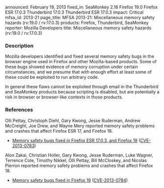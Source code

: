 announced: February 19, 2013
fixed_in: SeaMonkey 2.16
          Firefox 19.0
          Firefox ESR 17.0.3
          Thunderbird 17.0.3
          Thunderbird ESR 17.0.3
impact: Critical
mfsa_id: 2013-21
page_title: MFSA 2013-21: Miscellaneous memory safety hazards (rv:19.0 / rv:17.0.3)
products: Firefox, Thunderbird, SeaMonkey
reporter: Mozilla Developers
title: Miscellaneous memory safety hazards (rv:19.0 / rv:17.0.3)

<h3>Description</h3>

<p>Mozilla developers identified and fixed several memory safety bugs in the
browser engine used in Firefox and other Mozilla-based products. Some of these
bugs showed evidence of memory corruption under certain circumstances, and we
presume that with enough effort at least some of these could be exploited to run
arbitrary code.</p>

<p class="note">In general these flaws cannot be exploited through email in the
Thunderbird and SeaMonkey products because scripting is disabled, but are
potentially a risk in browser or browser-like contexts in those products.</p>


<h3>References</h3>

<p>Olli Pettay, Christoph Diehl, Gary Kwong, Jesse Ruderman, Andrew McCreight,
Joe Drew, and Wayne Mery reported memory safety problems and crashes that affect
Firefox ESR 17, and Firefox 18.</p>

<ul>
  <li><a href="https://bugzilla.mozilla.org/buglist.cgi?bug_id=830975,832162,822858,&#10;761448,812380,690970,826471,830399,818241,780549">
          Memory safety bugs fixed in Firefox ESR 17.0.3, and Firefox 19</a> (<a href="http://cve.mitre.org/cgi-bin/cvename.cgi?name=CVE-2013-0783" class="ex-ref">CVE-2013-0783</a>)</li>
</ul>

<p>Alon Zakai, Christian Holler, Gary Kwong, Jesse Ruderman, Luke Wagner,
Terrence Cole, Timothy Nikkel, Olli Pettay, Bill McCloskey, and Nicolas Pierron
reported memory safety problems and crashes that affect Firefox 18.</p>
<ul>
  <li><a href="https://bugzilla.mozilla.org/buglist.cgi?bug_id=830943,799803,799907,&#10;819635,766452,827687,805294,801114,790373,809295,810169,797977">
          Memory safety bugs fixed in Firefox 19</a> (<a href="http://cve.mitre.org/cgi-bin/cvename.cgi?name=CVE-2013-0784" class="ex-ref">CVE-2013-0784</a>)</li>
</ul>





